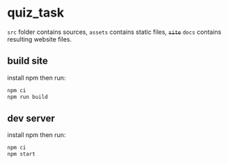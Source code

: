 # quiz_task
`src` folder contains sources, `assets` contains static files, ~~`site`~~ `docs` contains resulting website files.

## build site
install npm then run: 
```sh
npm ci
npm run build
```

## dev server
install npm then run:
```sh
npm ci
npm start
```
